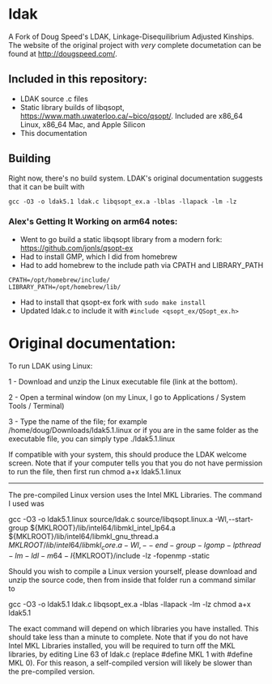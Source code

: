 # ldak
A Fork of Doug Speed's LDAK, Linkage-Disequilibrium Adjusted Kinships. The website of the original project with _very_ complete documetation can be found at http://dougspeed.com/.

## Included in this repository:
* LDAK source .c files
* Static library builds of libqsopt, https://www.math.uwaterloo.ca/~bico/qsopt/. Included are x86_64 Linux, x86_64 Mac, and Apple Silicon
* This documentation

## Building
Right now, there's no build system. LDAK's original documentation suggests that it can be built with 
```
gcc -O3 -o ldak5.1 ldak.c libqsopt_ex.a -lblas -llapack -lm -lz
```

### Alex's Getting It Working on arm64 notes:
* Went to go build a static libqsopt library from a modern fork: https://github.com/jonls/qsopt-ex
* Had to install GMP, which I did from homebrew
* Had to add homebrew to the include path via CPATH and LIBRARY_PATH
```shell
CPATH=/opt/homebrew/include/
LIBRARY_PATH=/opt/homebrew/lib/
```
* Had to install that qsopt-ex fork with `sudo make install`
* Updated ldak.c to include it with `#include <qsopt_ex/QSopt_ex.h>`

# Original documentation:
  To run LDAK using Linux:

1 - Download and unzip the Linux executable file (link at the bottom).

2 - Open a terminal window (on my Linux, I go to Applications / System Tools / Terminal)

3 - Type the name of the file; for example
/home/doug/Downloads/ldak5.1.linux
or if you are in the same folder as the executable file, you can simply type
./ldak5.1.linux

If compatible with your system, this should produce the LDAK welcome screen. Note that if your computer tells you that you do not have permission to run the file, then first run
chmod a+x ldak5.1.linux
_ _ _ _ _ _ _ _ _ _ _ _ _ _ _ _ _ _ _ _ _ _ _ _

The pre-compiled Linux version uses the Intel MKL Libraries. The command I used was

gcc -O3 -o ldak5.1.linux source/ldak.c source/libqsopt.linux.a -Wl,--start-group ${MKLROOT}/lib/intel64/libmkl_intel_lp64.a ${MKLROOT}/lib/intel64/libmkl_gnu_thread.a ${MKLROOT}/lib/intel64/libmkl_core.a -Wl,--end-group -lgomp -lpthread -lm -ldl -m64 -I${MKLROOT}/include -lz -fopenmp -static

Should you wish to compile a Linux version yourself, please download and unzip the source code, then from inside that folder run a command similar to

gcc -O3 -o ldak5.1 ldak.c libqsopt_ex.a -lblas -llapack -lm -lz
chmod a+x ldak5.1

The exact command will depend on which libraries you have installed. This should take less than a minute to complete. Note that if you do not have Intel MKL Libraries installed, you will be required to turn off the MKL libraries, by editing Line 63 of ldak.c (replace #define MKL 1 with #define MKL 0). For this reason, a self-compiled version will likely be slower than the pre-compiled version.
